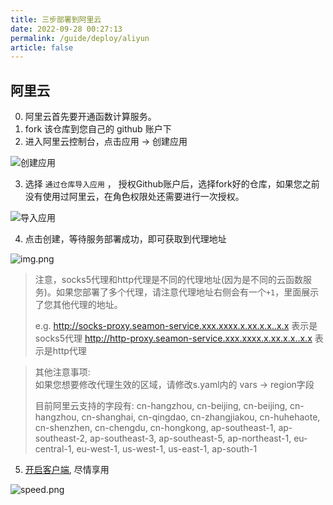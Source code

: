 ```yaml
---
title: 三步部署到阿里云
date: 2022-09-28 00:27:13
permalink: /guide/deploy/aliyun
article: false
---
```


## 阿里云

0. 阿里云首先要开通函数计算服务。
1. fork 该仓库到您自己的 github 账户下
2. 进入阿里云控制台，点击应用 -> 创建应用

![创建应用](https://cdn.dvkunion.cn/SeaMoon/deploy-aliyun-1.png)

3. 选择 `通过仓库导入应用` ， 授权Github账户后，选择fork好的仓库，如果您之前没有使用过阿里云，在角色权限处还需要进行一次授权。

![导入应用](https://cdn.dvkunion.cn/SeaMoon/deploy-aliyun-2.png)

4. 点击创建，等待服务部署成功，即可获取到代理地址

![img.png](https://cdn.dvkunion.cn/SeaMoon/deploy-aliyun-3.png)

> 注意，socks5代理和http代理是不同的代理地址(因为是不同的云函数服务)。如果您部署了多个代理，请注意代理地址右侧会有一个`+1`，里面展示了您其他代理的地址。
>
> e.g.
> http://socks-proxy.seamon-service.xxx.xxxx.x.xx.x.x..x.x 表示是socks5代理
> http://http-proxy.seamon-service.xxx.xxxx.x.xx.x.x..x.x 表示是http代理

> 其他注意事项:   
> 如果您想要修改代理生效的区域，请修改s.yaml内的 vars -> region字段   
> 
> 目前阿里云支持的字段有: cn-hangzhou, cn-beijing, cn-beijing, cn-hangzhou, cn-shanghai, cn-qingdao, cn-zhangjiakou, cn-huhehaote, cn-shenzhen, cn-chengdu, cn-hongkong, ap-southeast-1, ap-southeast-2, ap-southeast-3, ap-southeast-5, ap-northeast-1, eu-central-1, eu-west-1, us-west-1, us-east-1, ap-south-1

5. [开启客户端](https://github.com/DVKunion/SeaMoon/blob/main/docs/START.md), 尽情享用

![speed.png](https://cdn.dvkunion.cn/SeaMoon/speed.png)
